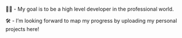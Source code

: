 👨‍🎓 - My goal is to be a high level developer in the professional world.

🛠 - I’m looking forward to map my progress by uploading my personal projects here!


<!---
MoYusuf1/MoYusuf1 is a ✨ special ✨ repository because its `README.md` (this file) appears on your GitHub profile.
You can click the Preview link to take a look at your changes.
--->
